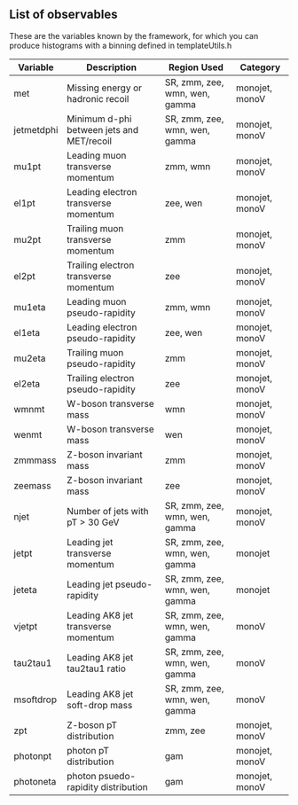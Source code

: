 ## List of observables ##

These are the variables known by the framework, for which you can produce histograms with a binning defined in templateUtils.h

| Variable      | Description                               | Region Used |  Category |
| ------------- | ------------------------------------------|-------------|-----------|                        
| met           | Missing energy or hadronic recoil         | SR, zmm, zee, wmn, wen, gamma | monojet, monoV |
| jetmetdphi    | Minimum d-phi between jets and MET/recoil | SR, zmm, zee, wmn, wen, gamma | monojet, monoV |
| mu1pt         | Leading muon transverse momentum          | zmm, wmn | monojet, monoV |
| el1pt         | Leading electron transverse momentum      | zee, wen | monojet, monoV |
| mu2pt         | Trailing muon transverse momentum         | zmm      | monojet, monoV |
| el2pt         | Trailing electron transverse momentum     | zee      | monojet, monoV |
| mu1eta        | Leading muon pseudo-rapidity              | zmm, wmn | monojet, monoV |
| el1eta        | Leading electron pseudo-rapidity          | zee, wen | monojet, monoV |
| mu2eta        | Trailing muon pseudo-rapidity             | zmm      | monojet, monoV |
| el2eta        | Trailing electron pseudo-rapidity         | zee      | monojet, monoV |
| wmnmt         | W-boson transverse mass                   | wmn      | monojet, monoV |
| wenmt         | W-boson transverse mass                   | wen      | monojet, monoV |
| zmmmass       | Z-boson invariant mass                    | zmm      | monojet, monoV |
| zeemass       | Z-boson invariant mass                    | zee      | monojet, monoV |
| njet          | Number of jets with pT > 30 GeV           | SR, zmm, zee, wmn, wen, gamma | monojet, monoV |
| jetpt         | Leading jet transverse momentum           | SR, zmm, zee, wmn, wen, gamma | monojet |
| jeteta        | Leading jet pseudo-rapidity               | SR, zmm, zee, wmn, wen, gamma | monojet |
| vjetpt        | Leading AK8 jet transverse momentum       | SR, zmm, zee, wmn, wen, gamma | monoV |
| tau2tau1      | Leading AK8 jet tau2tau1 ratio            | SR, zmm, zee, wmn, wen, gamma | monoV |
| msoftdrop     | Leading AK8 jet soft-drop mass            | SR, zmm, zee, wmn, wen, gamma | monoV |
| zpt           | Z-boson pT distribution                   | zmm, zee | monojet, monoV |
| photonpt      | photon pT distribution                    | gam | monojet, monoV |
| photoneta     | photon psuedo-rapidity distribution       | gam | monojet, monoV |

